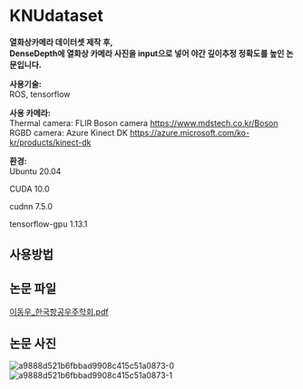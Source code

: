 # KNUdataset
<b>열화상카메라 데이터셋 제작 후, <br>
DenseDepth에 열화상 카메라 사진을 input으로 넣어 야간 깊이추정 정확도를 높인 논문입니다.</b>

<b> 사용기술: </b><br>
ROS, tensorflow 

<b> 사용 카메라: </b><br>
Thermal camera: FLIR Boson camera 
https://www.mdstech.co.kr/Boson <br>
RGBD camera: Azure Kinect DK 
https://azure.microsoft.com/ko-kr/products/kinect-dk

<b> 환경: </b><br>
Ubuntu 20.04

CUDA 10.0

cudnn 7.5.0

tensorflow-gpu 1.13.1

## 사용방법



## 논문 파일
[이동우_한국항공우주학회.pdf](https://github.com/woodong11/KNUdataset/files/14000266/_.pdf)




## 논문 사진

![a9888d521b6fbbad9908c415c51a0873-0](https://github.com/woodong11/KNUdataset/assets/91379630/2f29be82-5386-46f9-bf71-cab29bbbfdf2)
![a9888d521b6fbbad9908c415c51a0873-1](https://github.com/woodong11/KNUdataset/assets/91379630/a77a0962-dbda-4094-8072-edfef9a93b18)
